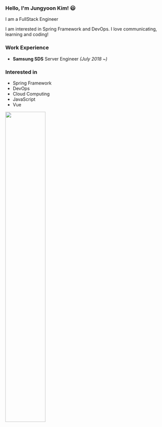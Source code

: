 
### Hello, I'm Jungyoon Kim! 😃

I am a FullStack Engineer

I am interested in Spring Framework and DevOps. I love communicating, learning and coding! 

 
### Work Experience
- **Samsung SDS** Server Engineer *(July 2018 ~)*
  
### Interested in
- Spring Framework
- DevOps
- Cloud Computing
- JavaScript
- Vue

<img src="https://github-readme-stats.vercel.app/api?username=skyepodium&theme=nightowl&show_icons=true" align="left" style="width: 50%" />

